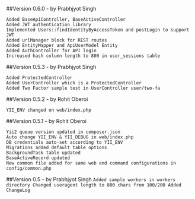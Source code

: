 ##Version 0.6.0 - by Prabhjyot Singh
```
Added BaseApiController, BaseActiveController
Added JWT authentication library
Implemented Users::findIdentityByAccessToken and postLogin to support JWT
Added urlManager block for REST routes
Added EntityMapper and ApiUserModel Entity
Added AuthController for API login
Increased hash column length to 800 in user_sessions table
```
##Version 0.5.3 - by Prabhjyot Singh
```
Added ProtectedController
Added UserController which is a ProtectedController
Added Two Factor sample test in UserController user/two-fa
```
##Version 0.5.2 - by Rohit Oberoi
```
YII_ENV changed on web/index.php 
```
##Version 0.5.1 - by Rohit Oberoi
```
Yii2 queue version updated in composer.json
Auto change YII_ENV & YII_DEBUG in web/index.php
DB credentials auto-set according to YII_ENV
Migrations added default table options
BackgroundTask table updated
BaseActiveRecord updated
New common file added for same web and command configurations in config/common.php 
```

##Version 0.5 - by Prabhjyot Singh
``
Added sample workers in workers directory
Changed useragent length to 800 chars from 100/200
Added ChangeLog
``
